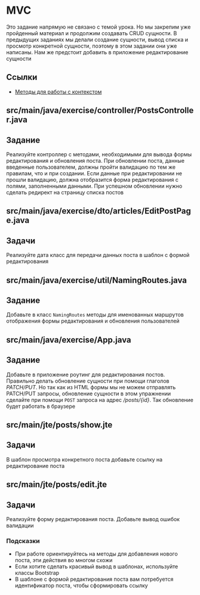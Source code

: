 # MVC

Это задание напрямую не связано с темой урока. Но мы закрепим уже пройденный материал и продолжим создавать CRUD сущности. В предыдущих заданиях мы делали создание сущности, вывод списка и просмотр конкретной сущности, поэтому в этом задании они уже написаны. Нам же предстоит добавить в приложение редактирование сущности

## Ссылки

* [Методы для работы с контекстом](https://javalin.io/documentation#context)

## src/main/java/exercise/controller/PostsController.java

## Задание

Реализуйте контроллер с методами, необходимыми для вывода формы редактирования и обновления поста. При обновлении поста, данные введенные пользователем, должны пройти валидацию по тем же правилам, что и при создании. Если данные при редактировании не прошли валидацию, должна отобразится форма редактирования с полями, заполненными данными. При успешном обновлении нужно сделать редирект на страницу списка постов

## src/main/java/exercise/dto/articles/EditPostPage.java

## Задачи

Реализуйте дата класс для передачи данных поста в шаблон с формой редактирования

## src/main/java/exercise/util/NamingRoutes.java

## Задание

Добавьте в класс `NamingRoutes` методы для именованных маршрутов отображения формы редактирования и обновления пользователей

## src/main/java/exercise/App.java

## Задание

Добавьте в приложение роутинг для редактирования постов. Правильно делать обновление сущности при помощи глаголов *PATCH/PUT*. Но так как из HTML формы мы не можем отправлять PATCH/PUT запросы, обновление сущности в этом упражнении сделайте при помощи `POST` запроса на адрес */posts/{id}*. Так обновление будет работать в браузере

## src/main/jte/posts/show.jte

## Задачи

В шаблон просмотра конкретного поста добавьте ссылку на редактирование поста

## src/main/jte/posts/edit.jte

## Задачи

Реализуйте форму редактирования поста. Добавьте вывод ошибок валидации

### Подсказки

* При работе ориентируйтесь на методы для добавления нового поста, эти действия во многом схожи
* Если хотите сделать красивый вывод в шаблонах, используйте классы Bootstrap
* В шаблоне с формой редактирования поста вам потребуется идентификатор поста, чтобы сформировать ссылку
